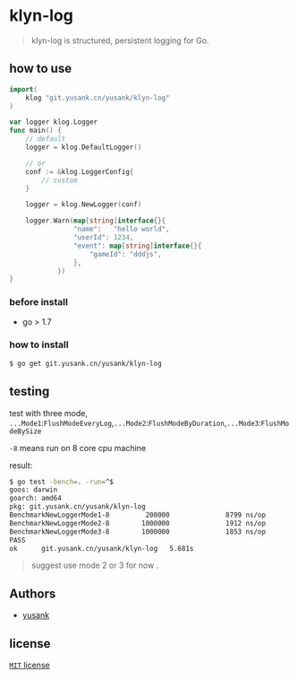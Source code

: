 # klyn-log

> klyn-log is structured, persistent logging for Go.

## how to use

``` go
import(
    klog "git.yusank.cn/yusank/klyn-log"
)

var logger klog.Logger
func main() {
    // default
    logger = klog.DefaultLogger()

    // or 
    conf := &klog.LoggerConfig{
        // custom
    }

    logger = klog.NewLogger(conf)

    logger.Warn(map[string]interface{}{
				"name":   "hello world",
				"userId": 1234,
				"event": map[string]interface{}{
					"gameId": "dddjs",
				},
			})
}    
```

### before install
 - go > 1.7

### how to install

``` sh
$ go get git.yusank.cn/yusank/klyn-log
```
 
## testing

test with three mode, `...Mode1`:`FlushModeEveryLog`,`...Mode2`:`FlushModeByDuration`,`...Mode3`:`FlushModeBySize`

`-8` means run on 8 core cpu machine

 result: 
``` sh
$ go test -bench=. -run=^$
goos: darwin
goarch: amd64
pkg: git.yusank.cn/yusank/klyn-log
BenchmarkNewLoggerMode1-8         200000              8799 ns/op
BenchmarkNewLoggerMode2-8        1000000              1912 ns/op
BenchmarkNewLoggerMode3-8        1000000              1853 ns/op
PASS
ok      git.yusank.cn/yusank/klyn-log   5.681s
 ```
> suggest use mode 2 or 3 for now .

## Authors
- [yusank](https://git.yusank.cn/yusank)

## license
[`MIT` license](https://git.yusank.cn/yusank/klyn-log/src/master/LICENSE)
